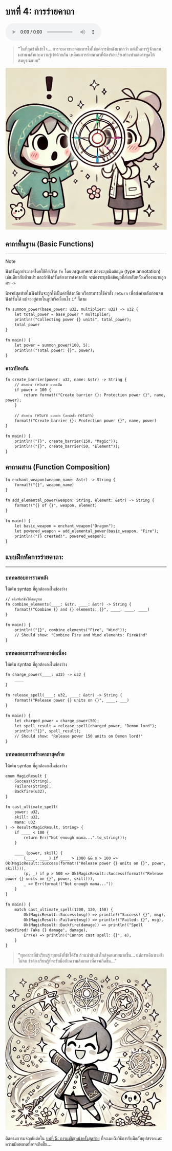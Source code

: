 # บทที่ 4: การร่ายคาถา

<div>
  <audio controls loop autoplay>
    <source src="../audio/chap4.mp3" type="audio/mpeg">
    เบราว์เซอร์ของคุณไม่รองรับการเล่นเสียง
  </audio>
</div>

> "ในที่สุดข้าก็เข้าใจ... การจะเอาชนะจอมมารไม่ใช่แค่การมีพลังมากกว่า แต่เป็นการรู้จักผสมผสานพลังและความรู้เข้าด้วยกัน เหมือนการร่ายคาถาที่ต้องร้อยเรียงท่วงท่าและคำพูดให้สมบูรณ์แบบ"

![chap4-open](../images/story/chap4-open.png)

## คาถาพื้นฐาน (Basic Functions)
****
> [!NOTE]
> ฟังก์ชันถูกประกาศโดยใช้คีย์เวิร์ด `fn` โดย argument ต้องระบุชนิดข้อมูล (type annotation) เช่นเดียวกับตัวแปร และถ้าฟังก์ชันต้องการส่งค่ากลับ จะต้องระบุชนิดข้อมูลที่ส่งกลับหลังเครื่องหมายลูกศร `->`
>
> นิพจน์สุดท้ายในฟังก์ชันจะถูกใช้เป็นค่าที่ส่งกลับ หรือสามารถใช้คำสั่ง `return` เพื่อส่งค่ากลับก่อนจบฟังก์ชันได้ แม้จะอยู่ภายในลูปหรือเงื่อนไข `if` ก็ตาม
>

```rust, editable
fn summon_power(base_power: u32, multiplier: u32) -> u32 {
    let total_power = base_power * multiplier;
    println!("Collecting power {} units", total_power);
    total_power
}

fn main() {
    let power = summon_power(100, 5);
    println!("Total power: {}", power);
}
```

### คาถาป้องกัน

```rust, editable
fn create_barrier(power: u32, name: &str) -> String {
    // ตัวอย่าง return แบบเต็ม
    if power > 100 {
        return format!("Create barrier {}: Protection power {}", name, power);
    }
    
    // ตัวอย่าง return แบบย่อ (ละคำสั่ง return)
    format!("Create barrier {}: Protection power {}", name, power)
}

fn main() {
    println!("{}", create_barrier(150, "Magic"));
    println!("{}", create_barrier(50, "Element"));
}
```

## คาถาผสาน (Function Composition)

```rust, editable
fn enchant_weapon(weapon_name: &str) -> String {
    format!("{}", weapon_name)
}

fn add_elemental_power(weapon: String, element: &str) -> String {
    format!("{} of {}", weapon, element)
}

fn main() {
    let basic_weapon = enchant_weapon("Dragon");
    let powered_weapon = add_elemental_power(basic_weapon, "Fire");
    println!("{} created!", powered_weapon);
}
```

## แบบฝึกหัดการร่ายคาถา:
---
### บททดสอบการรวมพลัง
ให้เติม syntax ที่ถูกต้องลงในช่องว่าง
```rust, editable
// เติมฟังก์ชันให้สมบูรณ์
fn combine_elements(____: &str, ____: &str) -> String {
    format!("Combine {} and {} elements: {}", ____, ____, ____)
}

fn main() {
    println!("{}", combine_elements("Fire", "Wind"));
    // Should show: "Combine Fire and Wind elements: FireWind"
}
```

### บททดสอบการสร้างคาถาต่อเนื่อง
ให้เติม syntax ที่ถูกต้องลงในช่องว่าง
```rust, editable
fn charge_power(____: u32) -> u32 {
    ____
}

fn release_spell(____: u32, ____: &str) -> String {
    format!("Release power {} units on {}", ____, ___)
}

fn main() {
    let charged_power = charge_power(50);
    let spell_result = release_spell(charged_power, "Demon lord");
    println!("{}", spell_result);
    // Should show: "Release power 150 units on Demon lord!"
}
```

### บททดสอบการสร้างคาถาสุดท้าย
ให้เติม syntax ที่ถูกต้องลงในช่องว่าง
```rust, editable
enum MagicResult {
    Success(String),
    Failure(String),
    Backfire(u32),
}

fn cast_ultimate_spell(
    power: u32,
    skill: u32,
    mana: u32
) -> Result<MagicResult, String> {
    if ____ < 100 {
        return Err("Not enough mana...".to_string());
    }

    ____ (power, skill) {
        (____, ____) if ____ > 1000 && s > 100 => Ok(MagicResult::Success(format!("Release power {} units on {}", power, skill))),
        (p, _) if p > 500 => Ok(MagicResult::Success(format!("Release power {} units on {}", power, skill))),
        _ => Err(format!("Not enough mana..."))
    }
}

fn main() {
    match cast_ultimate_spell(1200, 120, 150) {
        Ok(MagicResult::Success(msg)) => println!("Success! {}", msg),
        Ok(MagicResult::Failure(msg)) => println!("Failed: {}", msg),
        Ok(MagicResult::Backfire(damage)) => println!("Spell backfired! Take {} damage", damage),
        Err(e) => println!("Cannot cast spell: {}", e),
    }
}
```

> "ทุกคาถาที่ข้าเรียนรู้ ทุกพลังที่ข้าได้รับ ล้วนนำข้าเข้าใกล้จุดหมายมากขึ้น... แต่การเดินทางยังไม่จบ ข้าต้องเรียนรู้ที่จะรับมือกับความล้มเหลวที่อาจเกิดขึ้น..."

![chap4-close](../images/story/chap4-close.png)

ติดตามการผจญภัยต่อใน [บทที่ 5: การเผชิญหน้าครั้งสุดท้าย](./error_handling.md) ที่จะเผยถึงวิธีการรับมือกับอุปสรรคและความผิดพลาดที่อาจเกิดขึ้น...
